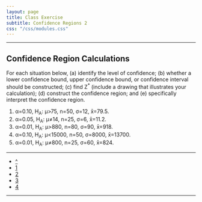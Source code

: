 ```yaml
---
layout: page
title: Class Exercise
subtitle: Confidence Regions 2
css: "/css/modules.css"
---
```


----

## Confidence Region Calculations

For each situation below, (a) identify the level of confidence; (b) whether a lower confidence bound, upper confidence bound, or confidence interval should be constructed; (c) find Z<sup>*</sup> (include a drawing that illustrates your calculation); (d) construct the confidence region; and (e) specifically interpret the confidence region.

1. &alpha;=0.10, H<sub>A</sub>: &mu;>75, n=50, &sigma;=12, x&#772;=79.5.
1. &alpha;=0.05, H<sub>A</sub>: &mu;&#8800;14, n=25, &sigma;=6, x&#772;=11.2.
1. &alpha;=0.01, H<sub>A</sub>: &mu;>880, n=80, &sigma;=90, x&#772;=918.
1. &alpha;=0.10, H<sub>A</sub>: &mu;<15000, n=50, &sigma;=8000, x&#772;=13700.
1. &alpha;=0.01, H<sub>A</sub>: &mu;&#8800;800, n=25, &sigma;=60, x&#772;=824.

----

<div class="text-center">
<ul class="pagination pagination-lg">
  <li><a href="ConfRegions.html">^</a></li>
  <li><a href="ConfRegions_CE1.html">1</a></li>
  <li class="active"><a href="#">2</a></li>
  <li><a href="ConfRegions_CE3.html">3</a></li>
  <li><a href="ConfRegions_CE4.html">4</a></li>
</ul>
</div>

----
